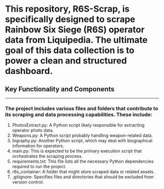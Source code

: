 # This repository, R6S-Scrap, is specifically designed to scrape Rainbow Six Siege (R6S) operator data from Liquipedia. The ultimate goal of this data collection is to power a clean and structured dashboard.



## Key Functionality and Components
--- 
### The project includes various files and folders that contribute to its scraping and data processing capabilities. These include:
1. PhotosExtract.py: A Python script likely responsible for extracting operator photo data.
2. Weapons.py: A Python script probably handling weapon-related data.
3. bigraphy.py: Another Python script, which may deal with biographical information for operators.
4. main.py: This is expected to be the primary execution script that orchestrates the scraping process.
5. requirements.txt: This file lists all the necessary Python dependencies required to run the project.
6. r6s_container: A folder that might store scraped data or related assets.
7. .gitignore: Specifies files and directories that should be excluded from version control.

